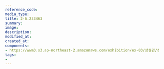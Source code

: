 ```yaml
---
reference_code:
media_type:
title: 2-6.233463
summary:
image:
description:
modified_at:
created_at:
components:
- https://wwm3.s3.ap-northeast-2.amazonaws.com/exhibition/ex-03/상설관/상설관1+오른편/2-6.233463.jpg
tags:
-
---
```

